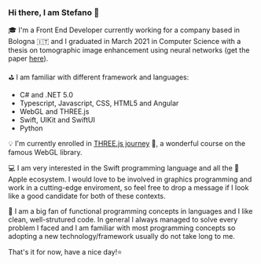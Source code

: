 ### Hi there, I am Stefano 👋 

🎓 I'm a Front End Developer currently working for a company based in Bologna 🇮🇹 and I graduated in March 2021 in Computer Science with a thesis on tomographic image enhancement using neural networks (get the paper [here](https://amslaurea.unibo.it/id/eprint/22843)).

⛳️ I am familiar with different framework and languages:
  - C# and .NET 5.0
  - Typescript, Javascript, CSS, HTML5 and Angular
  - WebGL and THREE.js
  - Swift, UIKit and SwiftUI
  - Python

💡 I'm currently enrolled in [THREE.js journey](https://threejs-journey.xyz) 🌳, a wonderful course on the famous WebGL library.

💻 I am very interested in the Swift programming language and all the  Apple ecosystem. I would love to be involved in graphics programming and work in a cutting-edge enviroment, so feel free to drop a message if I look like a good candidate for both of these contexts.

🔀 I am a big fan of functional programming concepts in languages and I like clean, well-strutured code. In general I always managed to solve every problem I faced and I am familiar with most programming concepts so adopting a new technology/framework usually do not take long to me.

That's it for now, have a nice day!⭐️

<!--
**steppp/steppp** is a ✨ _special_ ✨ repository because its `README.md` (this file) appears on your GitHub profile.

Here are some ideas to get you started:

- 🔭 I’m currently working on ...
- 🌱 I’m currently learning ...
- 👯 I’m looking to collaborate on ...
- 🤔 I’m looking for help with ...
- 💬 Ask me about ...
- 📫 How to reach me: ...
- 😄 Pronouns: ...
- ⚡ Fun fact: ...
-->
